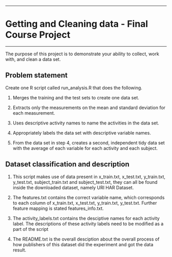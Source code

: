 ***
# Getting and Cleaning data - Final Course Project
***

The purpose of this project is to demonstrate your ability to collect, work with, and clean a data set.

## Problem statement

Create one R script called run_analysis.R that does the following.

1. Merges the training and the test sets to create one data set.

2. Extracts only the measurements on the mean and standard deviation for each measurement.

3. Uses descriptive activity names to name the activities in the data set.

4. Appropriately labels the data set with descriptive variable names.

5. From the data set in step 4, creates a second, independent tidy data set with the average of each variable for each activity and each subject.

## Dataset classification and description

1. This script makes use of data present in x_train.txt, x_test.txt, y_train.txt, y_test.txt, subject_train.txt and subject_test.txt, they can all be found inside the downloaded dataset, namely URI HAR Dataset.

2. The features.txt contains the correct variable name, which corresponds to each column of x_train.txt, x_test.txt, y_train.txt, y_test.txt. Further feature mapping is stated features_info.txt.

3. The activity_labels.txt contains the desciptive names for each activity label.
The descriptions of these activity labels need to be modified as a part of the script

4. The README.txt is the overall desciption about the overall process of how publishers of this dataset did the experiment and got the data result.

